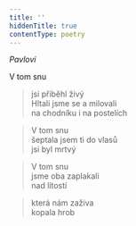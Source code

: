 ```yaml
---
title: ''
hiddenTitle: true
contentType: poetry
---
```


<section>

>   

</section>

<section>

>   

</section>

<section>

_Pavlovi_

V tom snu

> jsi přiběhl živý  
> Hltali jsme se a milovali  
> na chodníku i na postelích

</section>

<section>

> V tom snu  
> šeptala jsem ti do vlasů  
> jsi byl mrtvý

</section>

<section>

> V tom snu  
> jsme oba zaplakali  
> nad lítostí

</section>

<section>

> která nám zaživa  
> kopala hrob

</section>
